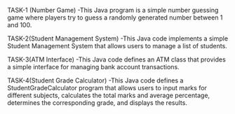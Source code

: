 TASK-1 (Number Game) -This Java program is a simple number guessing game where players try to guess a randomly generated number between 1 and 100.

TASK-2(Student Management System) -This Java code implements a simple Student Management System that allows users to manage a list of students.

TASK-3(ATM Interface) -This Java code defines an ATM class that provides a simple interface for managing bank account transactions.

TASK-4(Student Grade Calculator) -This Java code defines a StudentGradeCalculator program that allows users to input marks for different subjects, calculates the total marks and average percentage, determines the corresponding grade, and displays the results.

